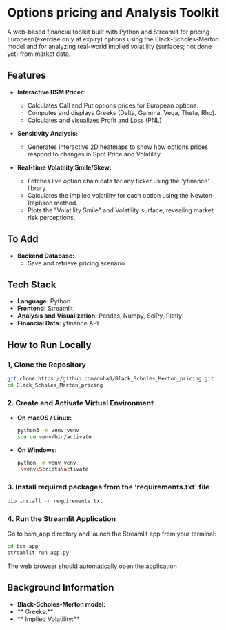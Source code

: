 # Options pricing and Analysis Toolkit

A web-based financial toolkit built with Python and Streamlit for pricing European(exercise only at expiry) options using the
Black-Scholes-Merton model and for analyzing real-world implied volatility (surfaces; not done yet) from market data.

## Features
* **Interactive BSM Pricer:**
    * Calculates Call and Put options prices for European options.
    * Computes and displays Greeks (Delta, Gamma, Vega, Theta, Rho).
    * Calculates and visualizes Profit and Loss (PNL)

* **Sensitivity Analysis:**
    * Generates interactive 2D heatmaps to show how options prices respond to changes in Spot Price and Volatility
* **Real-time Volatility Smile/Skew:**
    * Fetches live option chain data for any ticker using the 'yfinance' library.
    * Calculates the implied volatility for each option using the Newton-Raphson method.
    * Plots the "Volatility Smile" and Volatility surface, revealing market risk perceptions.

## To Add
* **Backend Database:**
    * Save and retrieve pricing scenario

## Tech Stack

* **Language:** Python
* **Frontend:** Streamlit
* **Analysis and Visualization:** Pandas, Numpy, SciPy, Plotly
* **Financial Data:** yfinance API


## How to Run Locally

### 1, Clone the Repository
```bash
git clone https://github.com/ouha0/Black_Scholes_Merton_pricing.git
cd Black_Scholes_Merton_pricing
```

### 2. Create and Activate Virtual Environment
*   **On macOS / Linux:**
    ```bash
    python3 -m venv venv
    source venv/bin/activate
    ```
*   **On Windows:**
    ```bash
    python -m venv venv
    .\venv\Scripts\activate
    ```

### 3. Install required packages from the 'requirements.txt' file
```bash
pip install -r requirements.txt

```

### 4. Run the Streamlit Application

Go to bsm_app directory and launch the Streamlit app from your terminal:
```bash
cd bsm_app
streamlit run app.py
```
The web browser should automatically open the application



## Background Information
* **Black-Scholes-Merton model:**
* ** Greeks:**
* ** Implied Volatility:**

